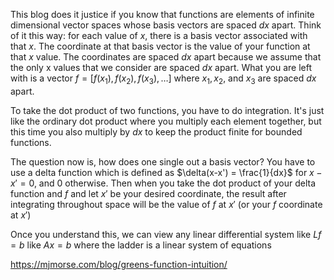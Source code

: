 This blog does it justice if you know that functions are elements of infinite dimensional vector spaces whose basis vectors are spaced $dx$ apart. Think of it this way: for each value of $x$, there is a basis vector associated with that $x$. The coordinate at that basis vector is the value of your function at that $x$ value. The coordinates are spaced $dx$ apart because we assume that the only x values that we consider are spaced $dx$ apart. What you are left with is a vector $f = [f(x_{1}), f(x_{2}), f(x_{3}), \dots]$ where $x_{1},x_{2},$ and $x_{3}$ are spaced $dx$ apart. 

To take the dot product of two functions, you have to do integration. It's just like the ordinary dot product where you multiply each element together, but this time you also multiply by $dx$ to keep the product finite for bounded functions.

The question now is, how does one single out a basis vector? You have to use a delta function which is defined as $\delta(x-x') = \frac{1}{dx}$ for $x-x'=0$, and $0$ otherwise. Then when you take the dot product of your delta function and $f$ and let $x'$ be your desired coordinate, the result after integrating throughout space will be the value of $f$ at $x'$ (or your $f$ coordinate at $x'$)

Once you understand this, we can view any linear differential system like $Lf=b$ like $Ax=b$ where the ladder is a linear system of equations

https://mjmorse.com/blog/greens-function-intuition/